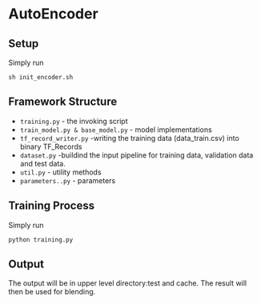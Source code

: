 # AutoEncoder
## Setup
Simply run
```
sh init_encoder.sh
```
## Framework Structure
* `training.py` - the invoking script
* `train_model.py & base_model.py` - model implementations
* `tf_record_writer.py` -writing the training data (data_train.csv) into binary TF_Records
* `dataset.py` -buildind the input pipeline for training data, validation data and test data.
* `util.py` - utility methods
* `parameters..py` - parameters

## Training Process
Simply run 
```
python training.py
```
## Output
The output will be in upper level directory:test and cache. The result will then be used for blending. 
